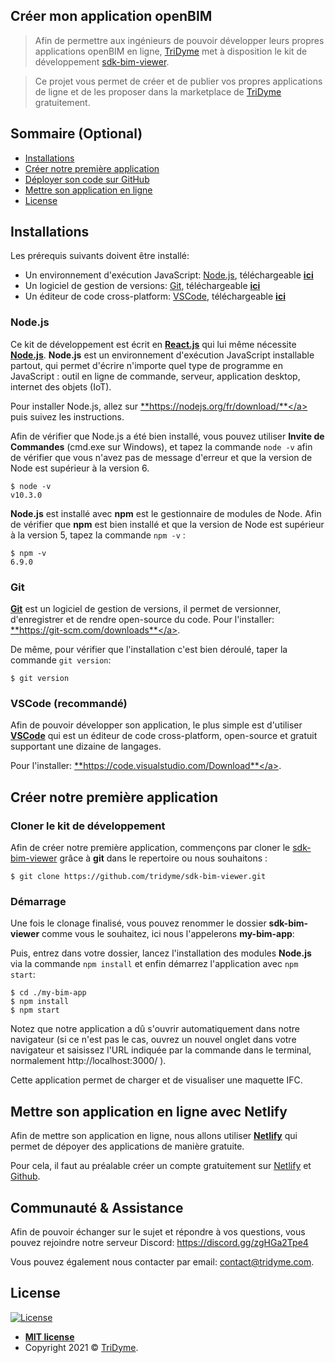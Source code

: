 ## Créer mon application openBIM

> Afin de permettre aux ingénieurs de pouvoir développer leurs propres applications openBIM en ligne, <a href="https://www.tridyme.com/fr/" target="_blank">TriDyme</a> met à disposition le kit de développement <a href="https://github.com/tridyme/sdk-bim-viewer" target="_blank">sdk-bim-viewer</a>.

> Ce projet vous permet de créer et de publier vos propres applications de ligne et de les proposer dans la marketplace de <a href="https://www.tridyme.com/fr/" target="_blank">TriDyme</a> gratuitement.

## Sommaire (Optional)

- [Installations](#installations)
- [Créer notre première application](#create-my-own-app)
- [Déployer son code sur GitHub](#github)
- [Mettre son application en ligne](#online-webapp)
- [License](#license)

## <a name="installations"></a>Installations

Les prérequis suivants doivent être installé:
- Un environnement d'exécution JavaScript: [Node.js](#nodejs), téléchargeable <a href="https://nodejs.org/fr/download/" target="_blank">**ici**</a> 
- Un logiciel de gestion de versions: [Git](#git), téléchargeable <a href="https://git-scm.com/downloads" target="_blank">**ici**</a> 
- Un éditeur de code cross-platform: [VSCode](#vscode), téléchargeable <a href="https://code.visualstudio.com/Download" target="_blank">**ici**</a> 

### <a name="nodejs"></a>Node.js

Ce kit de développement est écrit en <a href="https://fr.reactjs.org/" target="_blank">**React.js**</a> qui lui même nécessite <a href="https://nodejs.org/fr/" target="_blank">**Node.js**</a>. **Node.js** est un environnement d'exécution JavaScript installable partout, qui permet d'écrire n'importe quel type de programme en JavaScript : outil en ligne de commande, serveur, application desktop, internet des objets (IoT).

Pour installer Node.js, allez sur <a href="https://nodejs.org/fr/download/" target="_blank">**https://nodejs.org/fr/download/**</a> puis suivez les instructions.

Afin de vérifier que Node.js a été bien installé, vous pouvez utiliser **Invite de Commandes** (cmd.exe sur Windows), et tapez la commande `node -v` afin de vérifier que vous n'avez pas de message d'erreur et que la version de Node est supérieur à la version 6.

```shell
$ node -v
v10.3.0
```

**Node.js** est installé avec **npm** est le gestionnaire de modules de Node. Afin de vérifier que **npm** est bien installé et que la version de Node est supérieur à la version 5, tapez la commande `npm -v` :

```shell
$ npm -v
6.9.0
```

### <a name="git"></a>Git

<a href="https://git-scm.com/">**Git**</a> est un logiciel de gestion de versions, il permet de versionner, d'enregistrer et de rendre open-source du code. Pour l'installer: <a href="https://git-scm.com/downloads" target="_blank">**https://git-scm.com/downloads**</a>.

De même, pour vérifier que l'installation c'est bien déroulé, taper la commande `git version`:
```shell
$ git version
```

### <a name="vscode"></a>VSCode (recommandé)

Afin de pouvoir développer son application, le plus simple est d'utiliser <a href="https://code.visualstudio.com">**VSCode**</a> qui est un éditeur de code cross-platform, open-source et gratuit supportant une dizaine de langages.

Pour l'installer: <a href="https://code.visualstudio.com/Download" target="_blank">**https://code.visualstudio.com/Download**</a>.

## <a name="create-my-own-app"></a>Créer notre première application

### Cloner le kit de développement

Afin de créer notre première application, commençons par cloner le <a href="https://github.com/tridyme/sdk-bim-viewer" target="_blank">sdk-bim-viewer</a> grâce à **git** dans le repertoire ou nous souhaitons :
```shell
$ git clone https://github.com/tridyme/sdk-bim-viewer.git
```

### Démarrage

Une fois le clonage finalisé, vous pouvez renommer le dossier **sdk-bim-viewer** comme vous le souhaitez, ici nous l'appelerons **my-bim-app**:


Puis, entrez dans votre dossier, lancez l'installation des modules **Node.js** via la commande `npm install` et enfin démarrez l'application avec `npm start`:

```shell
$ cd ./my-bim-app
$ npm install
$ npm start
```
Notez que notre application a dû s'ouvrir automatiquement dans notre navigateur (si ce n'est pas le cas, ouvrez un nouvel onglet dans votre navigateur et saisissez l'URL indiquée par la commande dans le terminal, normalement  http://localhost:3000/ ).

Cette application permet de charger et de visualiser une maquette IFC.


## <a name="online-webapp"></a>Mettre son application en ligne avec Netlify

Afin de mettre son application en ligne, nous allons utiliser <a href="https://www.netlify.com/" target="_blank">**Netlify**</a> qui permet de dépoyer des applications de manière gratuite.

Pour cela, il faut au préalable créer un compte gratuitement sur <a href="https://www.netlify.com/" target="_blank">Netlify</a> et <a href="https://github.com/" target="_blank">Github</a>.




## <a name="assistance"></a>Communauté & Assistance

Afin de pouvoir échanger sur le sujet et répondre à vos questions, vous pouvez rejoindre notre serveur Discord:
https://discord.gg/zgHGa2Tpe4

Vous pouvez également nous contacter par email: <a href="contact@tridyme.com" target="_blank">contact@tridyme.com</a>.

## License

[![License](http://img.shields.io/:license-mit-blue.svg?style=flat-square)](http://badges.mit-license.org)

- **[MIT license](http://opensource.org/licenses/mit-license.php)**
- Copyright 2021 © <a href="http://tridyme.com" target="_blank">TriDyme</a>.